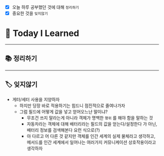 - [x]  오늘 하루 공부했던 것에 대해 `정리하기`
- [x]  중요한 것을 `잊지않기`

# 🚩 Today I Learned

---

## 📚 정리하기

---

## 🏷 잊지않기

- 게터/세터 사용을 지양하자
    - 하지만 당장 바로 적용하기는 힘드니 점진적으로 줄여나가자
    - 그럼 필드에 어떻게 값을 넣고 얻어오느냔 말이냐?
        - 무조건 쓰지 말라는게 아니라 객체가 명백한 `행위` 를 해야 함을 말하는 것
        - 자동차라는 객체에 대해 배터리라는 필드의 값을 얻는다/설정한다 가 아닌, 배터리 정보를 검색해본다 요런 식으로(?)
        - 아 다르고 어 다른 것 같지만 객체를 인간 세계의 실제 물체라고 생각하고, 메서드를 인간 세계에서 일어나는 여러가지 커뮤니케이션 상호작용이라고 생각하자